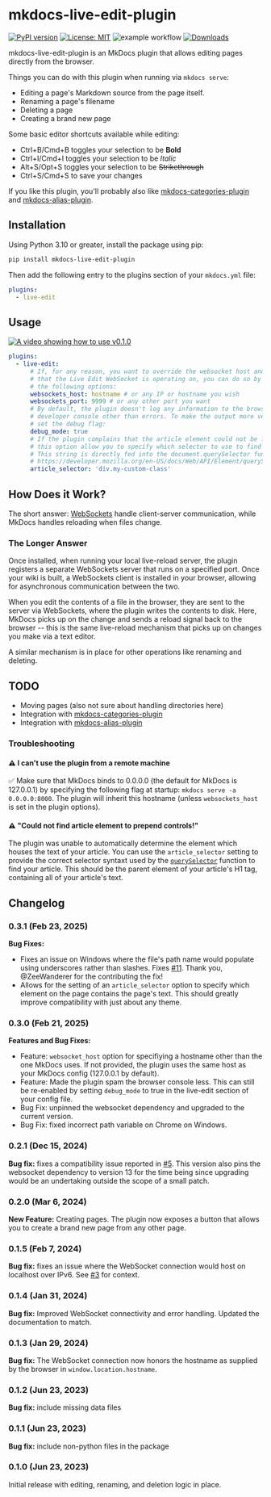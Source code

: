 # mkdocs-live-edit-plugin

[![PyPI version](https://badge.fury.io/py/mkdocs-live-edit-plugin.svg)](https://pypi.org/project/mkdocs-live-edit-plugin/)  [![License: MIT](https://img.shields.io/badge/License-MIT-yellow.svg)](https://opensource.org/licenses/MIT) ![example workflow](https://github.com/eddyluten/mkdocs-live-edit-plugin/actions/workflows/pylint.yml/badge.svg) [![Downloads](https://pepy.tech/badge/mkdocs-live-edit-plugin)](https://pepy.tech/project/mkdocs-live-edit-plugin)

mkdocs-live-edit-plugin is an MkDocs plugin that allows editing pages directly from the browser.

Things you can do with this plugin when running via `mkdocs serve`:

- Editing a page's Markdown source from the page itself.
- Renaming a page's filename
- Deleting a page
- Creating a brand new page

Some basic editor shortcuts available while editing:

- Ctrl+B/Cmd+B toggles your selection to be **Bold**
- Ctrl+I/Cmd+I toggles your selection to be _Italic_
- Alt+S/Opt+S toggles your selection to be ~~Strikethrough~~
- Ctrl+S/Cmd+S to save your changes

If you like this plugin, you'll probably also like [mkdocs-categories-plugin](https://github.com/EddyLuten/mkdocs-categories-plugin) and [mkdocs-alias-plugin](https://github.com/EddyLuten/mkdocs-alias-plugin).

## Installation

Using Python 3.10 or greater, install the package using pip:

```zsh
pip install mkdocs-live-edit-plugin
```

Then add the following entry to the plugins section of your `mkdocs.yml` file:

```yml
plugins:
  - live-edit
```

## Usage

[![A video showing how to use v0.1.0](https://img.youtube.com/vi/8aUToGfXGVA/0.jpg)](https://www.youtube.com/watch?v=8aUToGfXGVA)

```yml
plugins:
  - live-edit:
      # If, for any reason, you want to override the websocket host and/or port
      # that the Live Edit WebSocket is operating on, you can do so by changing
      # the following options:
      websockets_host: hostname # or any IP or hostname you wish
      websockets_port: 9999 # or any other port you want
      # By default, the plugin doesn't log any information to the browser
      # developer console other than errors. To make the output more verbose,
      # set the debug flag:
      debug_mode: true
      # If the plugin complains that the article element could not be found,
      # this option allow you to specify which selector to use to find it.
      # This string is directly fed into the document.querySelector function:
      # https://developer.mozilla.org/en-US/docs/Web/API/Element/querySelector
      article_selector: 'div.my-custom-class'
```

## How Does it Work?

The short answer: [WebSockets](https://developer.mozilla.org/en-US/docs/Web/API/WebSockets_API) handle client-server communication, while MkDocs handles reloading when files change.

### The Longer Answer

Once installed, when running your local live-reload server, the plugin registers a separate WebSockets server that runs on a specified port. Once your wiki is built, a WebSockets client is installed in your browser, allowing for asynchronous communication between the two.

When you edit the contents of a file in the browser, they are sent to the server via WebSockets, where the plugin writes the contents to disk. Here, MkDocs picks up on the change and sends a reload signal back to the browser -- this is the same live-reload mechanism that picks up on changes you make via a text editor.

A similar mechanism is in place for other operations like renaming and deleting.

## TODO

- Moving pages (also not sure about handling directories here)
- Integration with [mkdocs-categories-plugin](https://github.com/EddyLuten/mkdocs-categories-plugin)
- Integration with [mkdocs-alias-plugin](https://github.com/EddyLuten/mkdocs-alias-plugin)

### Troubleshooting

#### ⚠️ I can't use the plugin from a remote machine

✅ Make sure that MkDocs binds to 0.0.0.0 (the default for MkDocs is 127.0.0.1) by specifying the following flag at startup: `mkdocs serve -a 0.0.0.0:8000`. The plugin will inherit this hostname (unless `websockets_host` is set in the plugin options).

#### ⚠️ "Could not find article element to prepend controls!"

The plugin was unable to automatically determine the element which houses the text of your article. You can use the `article_selector` setting to provide the correct selector syntaxt used by the [`querySelector`](https://developer.mozilla.org/en-US/docs/Web/API/Element/querySelector) function to find your article. This should be the parent element of your article's H1 tag, containing all of your article's text.

## Changelog

### 0.3.1 (Feb 23, 2025)

**Bug Fixes:**

- Fixes an issue on Windows where the file's path name would populate using underscores rather than slashes. Fixes [#11](https://github.com/EddyLuten/mkdocs-live-edit-plugin/issues/5). Thank you, @ZeeWanderer for the contributing the fix!
- Allows for the setting of an `article_selector` option to specify which element on the page contains the page's text. This should greatly improve compatibility with just about any theme.

### 0.3.0 (Feb 21, 2025)

**Features and Bug Fixes:**

- Feature: `websocket_host` option for specifiying a hostname other than the one MkDocs uses. If not provided, the plugin uses the same host as your MkDocs config (127.0.0.1 by default).
- Feature: Made the plugin spam the browser console less. This can still be re-enabled by setting `debug_mode` to true in the live-edit section of your config file.
- Bug Fix: unpinned the websocket dependency and upgraded to the current version.
- Bug Fix: fixed incorrect path variable on Chrome on Windows.

### 0.2.1 (Dec 15, 2024)

**Bug fix:** fixes a compatibility issue reported in [#5](https://github.com/EddyLuten/mkdocs-live-edit-plugin/issues/5). This version also pins the websocket dependency to version 13 for the time being since upgrading would be an undertaking outside the scope of a small patch.

### 0.2.0 (Mar 6, 2024)

**New Feature:** Creating pages. The plugin now exposes a button that allows you to create a brand new page from any other page.

### 0.1.5 (Feb 7, 2024)

**Bug fix:** fixes an issue where the WebSocket connection would host on localhost over IPv6. See [#3](https://github.com/EddyLuten/mkdocs-live-edit-plugin/issues/3) for context.

### 0.1.4 (Jan 31, 2024)

**Bug fix:** Improved WebSocket connectivity and error handling. Updated the documentation to match.

### 0.1.3 (Jan 29, 2024)

**Bug fix:** The WebSocket connection now honors the hostname as supplied by the browser in `window.location.hostname`.

### 0.1.2 (Jun 23, 2023)

**Bug fix:** include missing data files

### 0.1.1 (Jun 23, 2023)

**Bug fix:** include non-python files in the package

### 0.1.0 (Jun 23, 2023)

Initial release with editing, renaming, and deletion logic in place.
